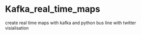 # Kafka_real_time_maps
create real time maps with kafka and python bus line
with twitter visialisation    
